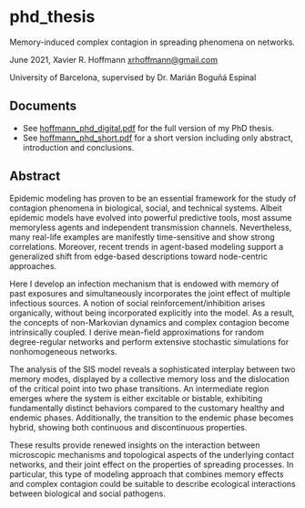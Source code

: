 # phd_thesis

Memory-induced complex contagion in spreading phenomena on networks.

June 2021, Xavier R. Hoffmann <xrhoffmann@gmail.com>

University of Barcelona, supervised by Dr. Marián Boguñá Espinal

## Documents

- See [hoffmann_phd_digital.pdf](https://github.com/xhoffmann/phd_thesis/blob/master/hoffmann_phd_digital.pdf) for the full version of my PhD thesis.
- See [hoffmann_phd_short.pdf](https://github.com/xhoffmann/phd_thesis/blob/master/hoffmann_phd_short.pdf) for a short version including only abstract, introduction and conclusions.


## Abstract

Epidemic modeling has proven to be an essential framework for the study of contagion phenomena in biological, social, and technical systems. Albeit epidemic models have evolved into powerful predictive tools, most assume memoryless agents and independent transmission channels. Nevertheless, many real-life examples are manifestly time-sensitive and show strong correlations. Moreover, recent trends in agent-based modeling support a generalized shift from edge-based descriptions toward node-centric approaches.

Here I develop an infection mechanism that is endowed with memory of past exposures and simultaneously incorporates the joint effect of multiple infectious sources. A notion of social reinforcement/inhibition arises organically, without being incorporated explicitly into the model. As a result, the concepts of non-Markovian dynamics and complex contagion become intrinsically coupled. I derive mean-field approximations for random degree-regular networks and perform extensive stochastic simulations for nonhomogeneous networks.

The analysis of the SIS model reveals a sophisticated interplay between two memory modes, displayed by a collective memory loss and the dislocation of the critical point into two phase transitions. An intermediate region emerges where the system is either excitable or bistable, exhibiting fundamentally distinct behaviors compared to the customary healthy and endemic phases. Additionally, the transition to the endemic phase becomes hybrid, showing both continuous and discontinuous properties.

These results provide renewed insights on the interaction between microscopic mechanisms and topological aspects of the underlying contact networks, and their joint effect on the properties of spreading processes. In particular, this type of modeling approach that combines memory effects and complex contagion could be suitable to describe ecological interactions between biological and social pathogens.

